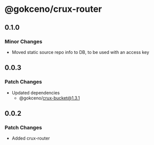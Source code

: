 # @gokceno/crux-router

## 0.1.0

### Minor Changes

- Moved static source repo info to DB, to be used with an access key

## 0.0.3

### Patch Changes

- Updated dependencies
  - @gokceno/crux-bucket@1.3.1

## 0.0.2

### Patch Changes

- Added crux-router
